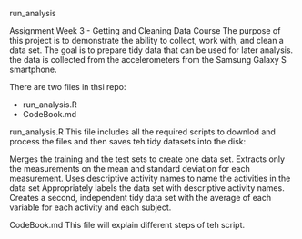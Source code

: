run_analysis


Assignment Week 3 - Getting and Cleaning Data Course
The purpose of this project is to demonstrate the ability to collect, work with, and clean a data set. The goal is to prepare tidy data that can be used for later analysis. the data is collected from the accelerometers from the Samsung Galaxy S smartphone.

There are two files in thsi repo:
- run_analysis.R
- CodeBook.md


run_analysis.R
This file includes all the required scripts to downlod and process the files and then saves teh tidy datasets into the disk:

Merges the training and the test sets to create one data set.
Extracts only the measurements on the mean and standard deviation for each measurement.
Uses descriptive activity names to name the activities in the data set
Appropriately labels the data set with descriptive activity names.
Creates a second, independent tidy data set with the average of each variable for each activity and each subject.


CodeBook.md
This file will explain different steps of teh script.
